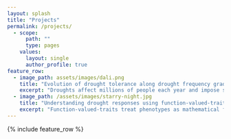 ```yaml
---      
layout: splash
title: "Projects"
permalink: /projects/
  - scope:
      path: ""
      type: pages
    values:
      layout: single
      author_profile: true
feature_row:
  - image_path: assets/images/dali.png
    title: "Evolution of drought tolerance along drought frequency gradient"
    excerpt: "Droughts affect millions of people each year and impose strong natural selection. In the [lab of John Mckay](http://www.mckaylab.colostate.edu/) at Colorado State, I study the evolution of drought tolerance traits and genes along a remotely sensed historic drought frequency gradient in *Arabidopsis thaliana*."
  - image_path: /assets/images/starry-night.jpg
    title: "Understanding drought responses using function-valued-traits"
    excerpt: "Function-valued-traits treat phenotypes as mathematical functions related to development or environment. With [Dave Des Marais](https://www.arboretum.harvard.edu/people/david-des-marais/) at Harvard University, I am applying a function-valued-trait apporoach to understand genetic and interspecific variation in responses to a continuous water availability gradient in *Brachypodium*.  "
---
```


{% include feature_row %}

